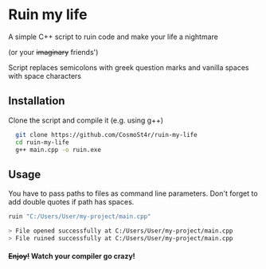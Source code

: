 
# Ruin my life

A simple C++ script to ruin code and make your life a nightmare

(or your ~~imaginary~~ friends')

Script replaces semicolons with greek question marks and vanilla
spaces with space characters

## Installation

Clone the script and compile it (e.g. using g++)  

```bash
  git clone https://github.com/CosmoSt4r/ruin-my-life
  cd ruin-my-life
  g++ main.cpp -o ruin.exe
```
    
## Usage

You have to pass paths to files as command line parameters. 
Don't forget to add double quotes if path has spaces.

```bash
ruin "C:/Users/User/my-project/main.cpp"

> File opened successfully at C:/Users/User/my-project/main.cpp
> File ruined successfully at C:/Users/User/my-project/main.cpp
```

#### ~~Enjoy!~~ Watch your compiler go crazy!
  
